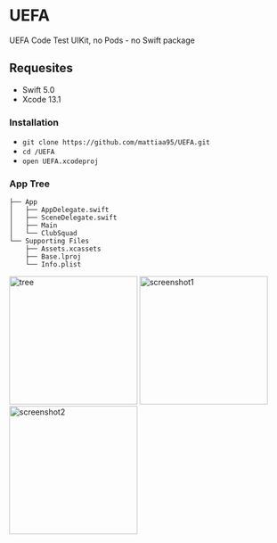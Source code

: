 # UEFA
UEFA Code Test UIKit, no Pods - no Swift package

## Requesites
* Swift 5.0
* Xcode 13.1

### Installation
* `git clone https://github.com/mattiaa95/UEFA.git`
* `cd /UEFA`
* `open UEFA.xcodeproj`

### App Tree
```
├── App
│   ├── AppDelegate.swift
│   ├── SceneDelegate.swift
│   ├── Main
│   └── ClubSquad 
└── Supporting Files
    ├── Assets.xcassets
    ├── Base.lproj
    └── Info.plist
```


<img width="230" alt="tree" src="https://user-images.githubusercontent.com/11006805/164701250-7d7e2a28-8f12-45fb-bbb6-4477baa8f684.png"> <img width="230" alt="screenshot1" src="https://user-images.githubusercontent.com/11006805/164701440-bba80a87-272e-4431-b9b4-64ebea90f820.png"><img width="230" alt="screenshot2" src="https://user-images.githubusercontent.com/11006805/164701452-57e35cf8-cf9a-449c-ab9e-d57b29344e3c.png">

